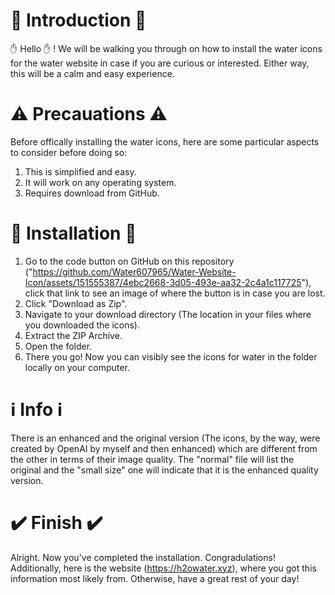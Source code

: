 # 👋 Introduction 👋

✋ Hello ✋ ! We will be walking you through on how to install the water icons for the water website in case if you are curious or interested. Either way, this will be a calm and easy experience.

# ⚠️ Precauations ⚠️ # 

Before offically installing the water icons, here are some particular aspects to consider before doing so:

1. This is simplified and easy.
2. It will work on any operating system.
3. Requires download from GitHub.

# 💾 Installation 💾

1. Go to the code button on GitHub on this repository ("https://github.com/Water607965/Water-Website-Icon/assets/151555387/4ebc2668-3d05-493e-aa32-2c4a1c117725"), click that link to see an image of where the button is in case you are lost.
2. Click "Download as Zip".
3. Navigate to your download directory (The location in your files where you downloaded the icons).
4. Extract the ZIP Archive.
5. Open the folder.
6. There you go! Now you can visibly see the icons for water in the folder locally on your computer.


# ℹ️ Info ℹ️

There is an enhanced and the original version (The icons, by the way, were created by OpenAI by myself and then enhanced) which are different from the other in terms of their image quality. The "normal" file will list the original and the "small size" one will indicate that it is the enhanced quality version.

# ✔️ Finish ✔️

Alright. Now you've completed the installation. Congradulations! Additionally, here is the website (https://h2owater.xyz), where you got this information most likely from. Otherwise, have a great rest of your day!
